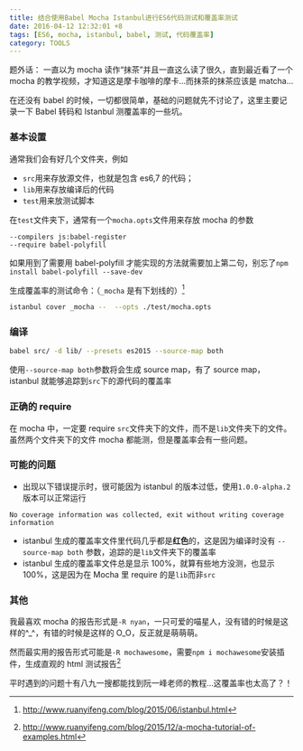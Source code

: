 ```yaml
---
title: 结合使用Babel Mocha Istanbul进行ES6代码测试和覆盖率测试
date: 2016-04-12 12:32:01 +8
tags: [ES6, mocha, istanbul, babel, 测试, 代码覆盖率]
category: TOOLS
---
```


题外话：
一直以为 mocha 读作“抹茶”并且一直这么读了很久，直到最近看了一个 mocha 的教学视频，才知道这是摩卡咖啡的摩卡…而抹茶的抹茶应该是 matcha…

在还没有 babel 的时候，一切都很简单，基础的问题就先不讨论了，这里主要记录一下 Babel 转码和 Istanbul 测覆盖率的一些坑。

### 基本设置

通常我们会有好几个文件夹，例如

- `src`用来存放源文件，也就是包含 es6,7 的代码；
- `lib`用来存放编译后的代码
- `test`用来放测试脚本

在`test`文件夹下，通常有一个`mocha.opts`文件用来存放 mocha 的参数

```
--compilers js:babel-register
--require babel-polyfill
```

如果用到了需要用 babel-polyfill 才能实现的方法就需要加上第二句，别忘了`npm install babel-polyfill --save-dev`

生成覆盖率的测试命令：（`_mocha` 是有下划线的）[^1]

```bash
istanbul cover _mocha --  --opts ./test/mocha.opts
```

### 编译

```bash
babel src/ -d lib/ --presets es2015 --source-map both
```

使用`--source-map both`参数将会生成 source map，有了 source map，istanbul 就能够追踪到`src`下的源代码的覆盖率

### 正确的 require

在 mocha 中，一定要 require `src`文件夹下的文件，而不是`lib`文件夹下的文件。虽然两个文件夹下的文件 mocha 都能测，但是覆盖率会有一些问题。

### 可能的问题

- 出现以下错误提示时，很可能因为 istanbul 的版本过低，使用`1.0.0-alpha.2`版本可以正常运行

```
No coverage information was collected, exit without writing coverage information
```

- istanbul 生成的覆盖率文件里代码几乎都是**红色**的，这是因为编译时没有 `--source-map both` 参数，追踪的是`lib`文件夹下的覆盖率
- istanbul 生成的覆盖率文件总是显示 100%，就算有些地方没测，也显示 100%，这是因为在 Mocha 里 require 的是`lib`而非`src`

### 其他

我最喜欢 mocha 的报告形式是`-R nyan`，一只可爱的喵星人，没有错的时候是这样的^\_^，有错的时候是这样的 O_O，反正就是萌萌萌。

然而最实用的报告形式可能是`-R mochawesome`，需要`npm i mochawesome`安装插件，生成直观的 html 测试报告[^2]

平时遇到的问题十有八九一搜都能找到阮一峰老师的教程…这覆盖率也太高了？！

[^1]: http://www.ruanyifeng.com/blog/2015/06/istanbul.html
[^2]: http://www.ruanyifeng.com/blog/2015/12/a-mocha-tutorial-of-examples.html
